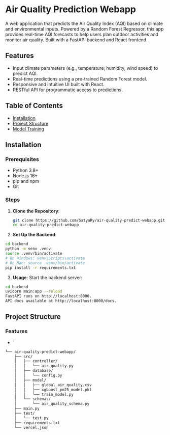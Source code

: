 # Air Quality Prediction Webapp

A web application that predicts the Air Quality Index (AQI) based on climate and environmental inputs. Powered by a Random Forest Regressor, this app provides real-time AQI forecasts to help users plan outdoor activities and monitor air quality. Built with a FastAPI backend and React frontend.

## Features
- Input climate parameters (e.g., temperature, humidity, wind speed) to predict AQI.
- Real-time predictions using a pre-trained Random Forest model.
- Responsive and intuitive UI built with React.
- RESTful API for programmatic access to predictions.

## Table of Contents
- [Installation](#installation)
- [Project Structure](#project-structure)
- [Model Training](#model-training)

## Installation

### Prerequisites
- Python 3.8+
- Node.js 16+
- pip and npm
- Git
### Steps
1. **Clone the Repository**:
   ```bash
   git clone https://github.com/SatyaRy/air-quality-predict-webapp.git
   cd air-quality-predict-webapp
2. **Set Up the Backend**:
``` bash
cd backend
python -m venv .venv
source .venv/bin/activate  
# On Windows: venv\Scripts\activate
# On Mac: source .venv/bin/activate
pip install -r requirements.txt
```
3. **Usage**:
Start the backend server:
``` bash
cd backend
uvicorn main:app --reload
FastAPI runs on http://localhost:8000.
API docs available at http://localhost:8000/docs.
```

## Project Structure 
### Features
-  `
```bash
└── air-quality-predict-webapp/
    ├── src/
    │   ├── controller/
    │   │   └── air_quality.py
    │   ├── database/
    │   │   └── config.py
    │   ├── model/
    │   │   ├── global_air_quality.csv
    │   │   ├── xgboost_pm25_model.pkl
    │   │   └── train_model.py
    │   └── schemas/
    │       └── air_quality_schema.py
    ├── main.py
    ├── test/
    │   └── test.py
    ├── requirements.txt
    └── vercel.json
```
